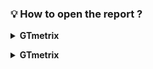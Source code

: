 ### 💡 How to open the report ?
**<details><summary>GTmetrix</summary>**
- open [Mozzila Abservatory](https://observatory.mozilla.org/analyze/www.gucci.com "Mozzila Abservatory report");
- download [Mozilla Observatory__Scan Results for www.gucci.com.html](https://github.com/BuhaiovVik/Portfolio/blob/main/5.%20Security%20testing/Mozilla%20Observatory__Scan%20Results%20for%20www.gucci.com.html "Mozzila Abservatory html") and open on your local PC.
</details>

**<details><summary>GTmetrix</summary>**
- open [SSL Labs](https://www.ssllabs.com/ssltest/analyze.html?d=www.gucci.com&hideResults=on "SSL Labs report");
- download [SSL Server Test_ www.gucci.com.html](https://github.com/BuhaiovVik/Portfolio/blob/main/5.%20Security%20testing/SSL%20Server%20Test_%20www.gucci.com.html "SSL Labs html") and open on your local PC.
</details>
